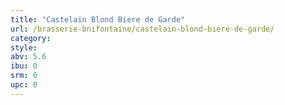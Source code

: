```yaml
---
title: "Castelain Blond Biere de Garde"
url: /brasserie-bnifontaine/castelain-blond-biere-de-garde/
category: 
style: 
abv: 5.6
ibu: 0
srm: 0
upc: 0
---
```


